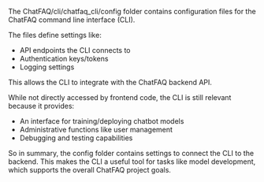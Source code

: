 The ChatFAQ/cli/chatfaq_cli/config folder contains configuration files for the ChatFAQ command line interface (CLI).

The files define settings like:

- API endpoints the CLI connects to
- Authentication keys/tokens
- Logging settings

This allows the CLI to integrate with the ChatFAQ backend API.

While not directly accessed by frontend code, the CLI is still relevant because it provides:

- An interface for training/deploying chatbot models
- Administrative functions like user management
- Debugging and testing capabilities

So in summary, the config folder contains settings to connect the CLI to the backend. This makes the CLI a useful tool for tasks like model development, which supports the overall ChatFAQ project goals.
